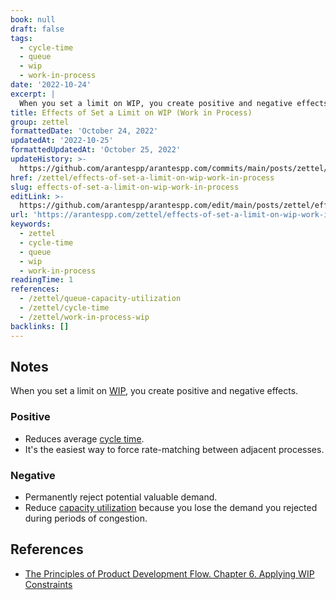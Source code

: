 ```yaml
---
book: null
draft: false
tags:
  - cycle-time
  - queue
  - wip
  - work-in-process
date: '2022-10-24'
excerpt: |
  When you set a limit on WIP, you create positive and negative effects.
title: Effects of Set a Limit on WIP (Work in Process)
group: zettel
formattedDate: 'October 24, 2022'
updatedAt: '2022-10-25'
formattedUpdatedAt: 'October 25, 2022'
updateHistory: >-
  https://github.com/arantespp/arantespp.com/commits/main/posts/zettel/effects-of-set-a-limit-on-wip-work-in-process.md
href: /zettel/effects-of-set-a-limit-on-wip-work-in-process
slug: effects-of-set-a-limit-on-wip-work-in-process
editLink: >-
  https://github.com/arantespp/arantespp.com/edit/main/posts/zettel/effects-of-set-a-limit-on-wip-work-in-process.md
url: 'https://arantespp.com/zettel/effects-of-set-a-limit-on-wip-work-in-process'
keywords:
  - zettel
  - cycle-time
  - queue
  - wip
  - work-in-process
readingTime: 1
references:
  - /zettel/queue-capacity-utilization
  - /zettel/cycle-time
  - /zettel/work-in-process-wip
backlinks: []
---
```


## Notes

When you set a limit on [WIP](/zettel/work-in-process-wip), you create positive and negative effects.

### Positive

- Reduces average [cycle time](/zettel/cycle-time).
- It's the easiest way to force rate-matching between adjacent processes.

### Negative

- Permanently reject potential valuable demand.
- Reduce [capacity utilization](/zettel/queue-capacity-utilization) because you lose the demand you rejected during periods of congestion.

## References

- [The Principles of Product Development Flow. Chapter 6. Applying WIP Constraints](/books/the-principles-of-product-development-flow)
